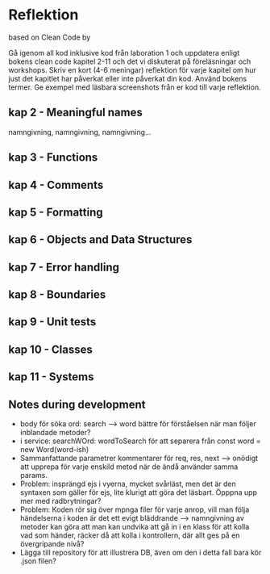 # Reflektion 
based on Clean Code by 


Gå igenom all kod inklusive kod från laboration 1 och uppdatera enligt bokens clean code
kapitel 2-11 och det vi diskuterat på föreläsningar och workshops. Skriv en kort (4-6
meningar) reflektion för varje kapitel om hur just det kapitlet har påverkat eller inte påverkat
din kod. Använd bokens termer. Ge exempel med läsbara screenshots från er kod till varje
reflektion.


## kap 2 - Meaningful names
namngivning, namngivning, namngivning...
## kap 3 - Functions
## kap 4 - Comments
## kap 5 - Formatting
## kap 6 - Objects and Data Structures
## kap 7 - Error handling
## kap 8 - Boundaries
## kap 9 - Unit tests
## kap 10 - Classes
## kap 11 - Systems


## Notes during development
- body för söka ord: search --> word bättre för förståelsen när man följer inblandade metoder?
- i service: searchWOrd: wordToSearch för att separera från const word = new Word(word-ish)
- Sammanfattande parametrer kommentarer för req, res, next --> onödigt att upprepa för varje enskild metod när de ändå använder samma params.
- Problem: insprängd ejs i vyerna, mycket svårläst, men det är den syntaxen som gäller för ejs, lite klurigt att göra det läsbart. Öpppna upp mer med radbrytningar?
- Problem: Koden rör sig över mpnga filer för varje anrop, vill  man följa händelserna i koden är det ett evigt bläddrande --> namngivning av metoder kan göra att man kan undvika att gå in i en klass för att kolla vad som händer, räcker då att kolla i kontrollern, där allt ges på en övergripande nivå?
- Lägga till repository för att illustrera DB, även om den i detta fall bara kör .json filen?
